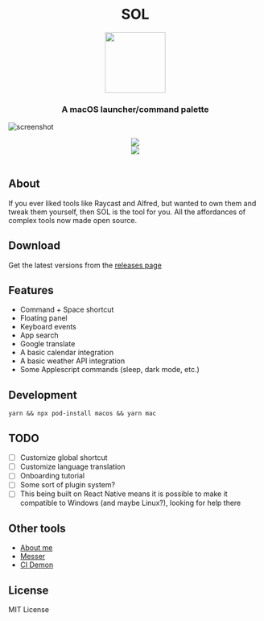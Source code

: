 <h1 align="center" style="margin-top: 30px;">SOL</h1>

<div align="center">
  <img src="https://raw.githubusercontent.com/ospfranco/sol/main/logoRound.png" height="120" align="center"/>
</div>

<h3 align="center">A macOS launcher/command palette</h3>

![screenshot](https://raw.githubusercontent.com/ospfranco/sol/main/s.png)

<div align="center">
  <a align="center" href="https://github.com/ospfranco?tab=followers">
    <img src="https://img.shields.io/github/followers/ospfranco?label=Follow%20%40ospfranco&style=social" />
  </a>
  <br />
  <a align="center" href="https://twitter.com/ospfranco">
    <img src="https://img.shields.io/twitter/follow/ospfranco?label=Follow%20%40ospfranco&style=social" />
  </a>
</div>

<br/>

## About

If you ever liked tools like Raycast and Alfred, but wanted to own them and tweak them yourself, then SOL is the tool for you. All the affordances of complex tools now made open source.

## Download

Get the latest versions from the [releases page](https://github.com/ospfranco/sol/releases)

## Features

- Command + Space shortcut
- Floating panel
- Keyboard events
- App search
- Google translate
- A basic calendar integration
- A basic weather API integration
- Some Applescript commands (sleep, dark mode, etc.)

## Development

`yarn && npx pod-install macos && yarn mac`

## TODO

- [ ] Customize global shortcut
- [ ] Customize language translation
- [ ] Onboarding tutorial
- [ ] Some sort of plugin system?
- [ ] This being built on React Native means it is possible to make it compatible to Windows (and maybe Linux?), looking for help there

## Other tools

- [About me](https://ospfranco.com)
- [Messer](https://messerapp.cc)
- [CI Demon](https://cidemon.com)

## License

MIT License
